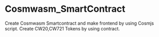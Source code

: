 # Cosmwasm_SmartContract
Create Cosmwasm Smartcontract and make frontend by using Cosmjs script.
Create CW20,CW721 Tokens by using contract.
